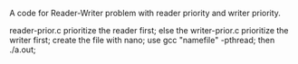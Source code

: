 A code for Reader-Writer problem with reader priority and writer priority.

reader-prior.c prioritize the reader first;
else the writer-prior.c prioritize the writer first;
create the file with nano;
use gcc "namefile" -pthread;
then ./a.out;
